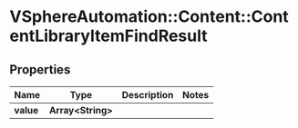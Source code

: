# VSphereAutomation::Content::ContentLibraryItemFindResult

## Properties
Name | Type | Description | Notes
------------ | ------------- | ------------- | -------------
**value** | **Array&lt;String&gt;** |  | 


